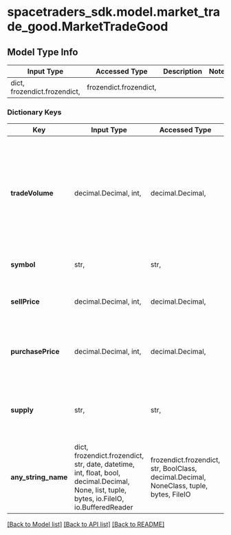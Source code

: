 # spacetraders_sdk.model.market_trade_good.MarketTradeGood

## Model Type Info
Input Type | Accessed Type | Description | Notes
------------ | ------------- | ------------- | -------------
dict, frozendict.frozendict,  | frozendict.frozendict,  |  | 

### Dictionary Keys
Key | Input Type | Accessed Type | Description | Notes
------------ | ------------- | ------------- | ------------- | -------------
**tradeVolume** | decimal.Decimal, int,  | decimal.Decimal,  | The typical volume flowing through the market for this type of good. The larger the trade volume, the more stable prices will be. | 
**symbol** | str,  | str,  | The symbol of the trade good. | 
**sellPrice** | decimal.Decimal, int,  | decimal.Decimal,  | The price at which this good can be sold to the market. | 
**purchasePrice** | decimal.Decimal, int,  | decimal.Decimal,  | The price at which this good can be purchased from the market. | 
**supply** | str,  | str,  | A rough estimate of the total supply of this good in the marketplace. | must be one of ["SCARCE", "LIMITED", "MODERATE", "ABUNDANT", ] 
**any_string_name** | dict, frozendict.frozendict, str, date, datetime, int, float, bool, decimal.Decimal, None, list, tuple, bytes, io.FileIO, io.BufferedReader | frozendict.frozendict, str, BoolClass, decimal.Decimal, NoneClass, tuple, bytes, FileIO | any string name can be used but the value must be the correct type | [optional]

[[Back to Model list]](../../README.md#documentation-for-models) [[Back to API list]](../../README.md#documentation-for-api-endpoints) [[Back to README]](../../README.md)

